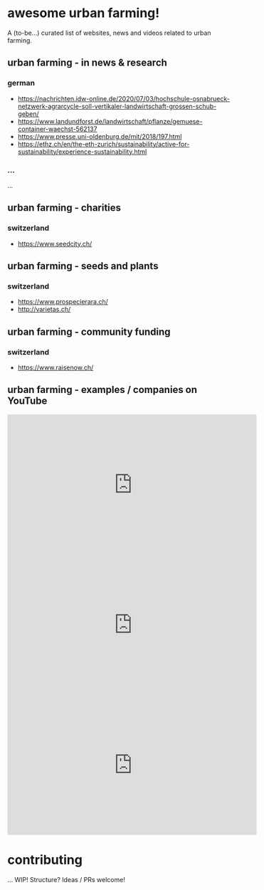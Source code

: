 # awesome urban farming!

A (to-be...) curated list of websites, news and videos related to urban farming.

## urban farming - in news & research

### german

- https://nachrichten.idw-online.de/2020/07/03/hochschule-osnabrueck-netzwerk-agrarcycle-soll-vertikaler-landwirtschaft-grossen-schub-geben/ 
- https://www.landundforst.de/landwirtschaft/pflanze/gemuese-container-waechst-562137
- https://www.presse.uni-oldenburg.de/mit/2018/197.html
- https://ethz.ch/en/the-eth-zurich/sustainability/active-for-sustainability/experience-sustainability.html

### ...

...

## urban farming - charities

### switzerland

- https://www.seedcity.ch/

## urban farming - seeds and plants

### switzerland

- https://www.prospecierara.ch/
- http://varietas.ch/

## urban farming - community funding

### switzerland

- https://www.raisenow.ch/

## urban farming - examples / companies on YouTube

<iframe width="560" height="315" src="https://www.youtube.com/embed/v441RhsR8aY" title="YouTube video player" frameborder="0" allow="accelerometer; autoplay; clipboard-write; encrypted-media; gyroscope; picture-in-picture" allowfullscreen></iframe>
<iframe width="560" height="315" src="https://www.youtube.com/embed/J9ZmXP-ZE8U" title="YouTube video player" frameborder="0" allow="accelerometer; autoplay; clipboard-write; encrypted-media; gyroscope; picture-in-picture" allowfullscreen></iframe>
<iframe width="560" height="315" src="https://www.youtube.com/embed/417Qbwn9yso" title="YouTube video player" frameborder="0" allow="accelerometer; autoplay; clipboard-write; encrypted-media; gyroscope; picture-in-picture" allowfullscreen></iframe>

# contributing

... WIP! Structure? Ideas / PRs welcome!

